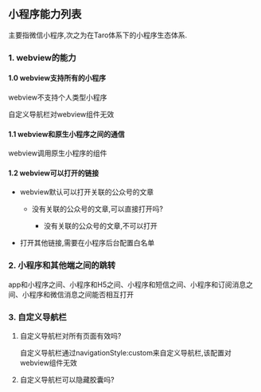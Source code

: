 ## 小程序能力列表

主要指微信小程序,次之为在Taro体系下的小程序生态体系.

### 1. webview的能力

#### 1.0 webview支持所有的小程序

webview不支持个人类型小程序

自定义导航栏对webview组件无效

#### 1.1 webview和原生小程序之间的通信

webview调用原生小程序的组件

#### 1.2 webview可以打开的链接

- webview默认可以打开关联的公众号的文章

    - 没有关联的公众号的文章,可以直接打开吗?

        - 没有关联的公众号的文章,不可以打开

- 打开其他链接,需要在小程序后台配置白名单

### 2. 小程序和其他端之间的跳转

app和小程序之间、小程序和H5之间、小程序和短信之间、小程序和订阅消息之间、小程序和微信消息之间能否相互打开

### 3. 自定义导航栏

1. 自定义导航栏对所有页面有效吗?

    自定义导航栏通过navigationStyle:custom来自定义导航栏,该配置对webview组件无效

2. 自定义导航栏可以隐藏胶囊吗?

